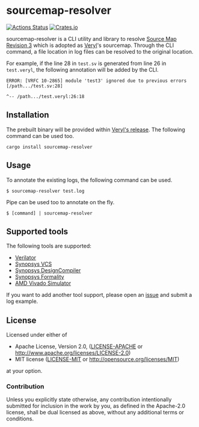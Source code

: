 # sourcemap-resolver

[![Actions Status](https://github.com/veryl-lang/sourcemap-resolver/workflows/Regression/badge.svg)](https://github.com/veryl-lang/sourcemap-resolver/actions)
[![Crates.io](https://img.shields.io/crates/v/sourcemap-resolver.svg)](https://crates.io/crates/sourcemap-resolver)

sourcemap-resolver is a CLI utility and library to resolve [Source Map Revision 3](https://sourcemaps.info/spec.html) which is adopted as [Veryl](https://github.com/veryl-lang/veryl)'s sourcemap.
Through the CLI command, a file location in log files can be resolved to the original location.

For example, if the line 28 in `test.sv` is generated from line 26 in `test.veryl`, the following annotation will be added by the CLI.

```
ERROR: [VRFC 10-2865] module 'test3' ignored due to previous errors [/path.../test.sv:28]
                                                                     ^-- /path.../test.veryl:26:18
```

## Installation

The prebuilt binary will be provided within [Veryl's release](https://github.com/veryl-lang/veryl/releases).
The following command can be used too.

```
cargo install sourcemap-resolver
```

## Usage

To annotate the existing logs, the following command can be used.

```
$ sourcemap-resolver test.log
```

Pipe can be used too to annotate on the fly.

```
$ [command] | sourcemap-resolver
```

## Supported tools

The following tools are supported:

* [Verilator](https://www.veripool.org/verilator/)
* [Synopsys VCS](https://www.synopsys.com/verification/simulation/vcs.html)
* [Synopsys DesignCompiler](https://www.synopsys.com/implementation-and-signoff/rtl-synthesis-test/design-compiler-nxt.html)
* [Synopsys Formality](https://www.synopsys.com/implementation-and-signoff/signoff/formality-equivalence-checking.html)
* [AMD Vivado Simulator](https://www.xilinx.com/products/design-tools/vivado/verification.html)

If you want to add another tool support, please open an [issue](https://github.com/veryl-lang/sourcemap-resolver/issues) and submit a log example.

## License

Licensed under either of

 * Apache License, Version 2.0, ([LICENSE-APACHE](LICENSE-APACHE) or http://www.apache.org/licenses/LICENSE-2.0)
 * MIT license ([LICENSE-MIT](LICENSE-MIT) or http://opensource.org/licenses/MIT)

at your option.

### Contribution

Unless you explicitly state otherwise, any contribution intentionally
submitted for inclusion in the work by you, as defined in the Apache-2.0
license, shall be dual licensed as above, without any additional terms or
conditions.
